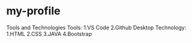 # my-profile

Tools and Technologies
Tools:
     1.VS Code
     2.Github Desktop
Technology:
          1.HTML
          2.CSS
          3.JAVA
          4.Bootstrap